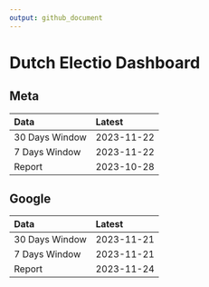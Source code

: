 ```yaml
---
output: github_document
---
```


# Dutch Electio Dashboard



## Meta


|Data           |Latest     |
|:--------------|:----------|
|30 Days Window |2023-11-22 |
|7 Days Window  |2023-11-22 |
|Report         |2023-10-28 |

## Google


|Data           |Latest     |
|:--------------|:----------|
|30 Days Window |2023-11-21 |
|7 Days Window  |2023-11-21 |
|Report         |2023-11-24 |
